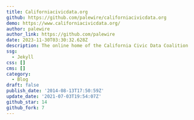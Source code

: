 ```yaml
---
title: Californiacivicdata.org
github: https://github.com/palewire/californiacivicdata.org
demo: https://www.californiacivicdata.org/
author: palewire
author_link: https://github.com/palewire
date: 2023-11-30T03:30:32.628Z
description: The online home of the California Civic Data Coalition
ssg:
  - Jekyll
css: []
cms: []
category:
  - Blog
draft: false
publish_date: '2014-08-13T17:50:59Z'
update_date: '2021-07-03T19:54:07Z'
github_star: 14
github_fork: 7
---
```

